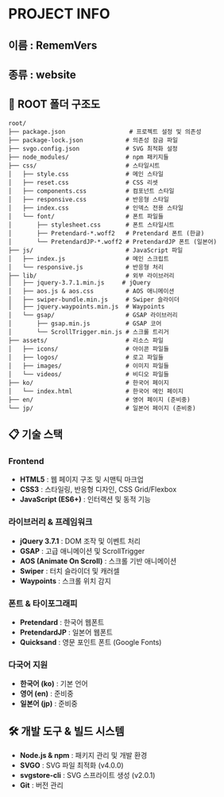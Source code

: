 # PROJECT INFO
## 이름 : RememVers
## 종류 : website

## 📁 ROOT 폴더 구조도

```
root/
├── package.json                  # 프로젝트 설정 및 의존성
├── package-lock.json            # 의존성 잠금 파일
├── svgo.config.json             # SVG 최적화 설정
├── node_modules/                # npm 패키지들
├── css/                         # 스타일시트
│   ├── style.css                # 메인 스타일
│   ├── reset.css                # CSS 리셋
│   ├── components.css           # 컴포넌트 스타일
│   ├── responsive.css           # 반응형 스타일
│   ├── index.css                # 인덱스 전용 스타일
│   └── font/                    # 폰트 파일들
│       ├── stylesheet.css       # 폰트 스타일시트
│       ├── Pretendard-*.woff2   # Pretendard 폰트 (한글)
│       └── PretendardJP-*.woff2 # PretendardJP 폰트 (일본어)
├── js/                          # JavaScript 파일
│   ├── index.js                 # 메인 스크립트
│   └── responsive.js            # 반응형 처리
├── lib/                         # 외부 라이브러리
│   ├── jquery-3.7.1.min.js     # jQuery
│   ├── aos.js & aos.css         # AOS 애니메이션
│   ├── swiper-bundle.min.js     # Swiper 슬라이더
│   ├── jquery.waypoints.min.js  # Waypoints
│   └── gsap/                    # GSAP 라이브러리
│       ├── gsap.min.js          # GSAP 코어
│       └── ScrollTrigger.min.js # 스크롤 트리거
├── assets/                      # 리소스 파일
│   ├── icons/                   # 아이콘 파일들
│   ├── logos/                   # 로고 파일들
│   ├── images/                  # 이미지 파일들
│   └── videos/                  # 비디오 파일들
├── ko/                          # 한국어 페이지
│   └── index.html               # 한국어 메인 페이지
├── en/                          # 영어 페이지 (준비중)
└── jp/                          # 일본어 페이지 (준비중)

```

## 📋 기술 스택
### Frontend
- **HTML5** : 웹 페이지 구조 및 시맨틱 마크업
- **CSS3** : 스타일링, 반응형 디자인, CSS Grid/Flexbox
- **JavaScript (ES6+)** : 인터랙션 및 동적 기능

### 라이브러리 & 프레임워크
- **jQuery 3.7.1** : DOM 조작 및 이벤트 처리
- **GSAP** : 고급 애니메이션 및 ScrollTrigger
- **AOS (Animate On Scroll)** : 스크롤 기반 애니메이션
- **Swiper** : 터치 슬라이더 및 캐러셀
- **Waypoints** : 스크롤 위치 감지

### 폰트 & 타이포그래피
- **Pretendard** : 한국어 웹폰트
- **PretendardJP** : 일본어 웹폰트
- **Quicksand** : 영문 포인트 폰트 (Google Fonts)

### 다국어 지원
- **한국어 (ko)** : 기본 언어
- **영어 (en)** : 준비중
- **일본어 (jp)** : 준비중

## 🛠️ 개발 도구 & 빌드 시스템
- **Node.js & npm** : 패키지 관리 및 개발 환경
- **SVGO** : SVG 파일 최적화 (v4.0.0)
- **svgstore-cli** : SVG 스프라이트 생성 (v2.0.1)
- **Git** : 버전 관리